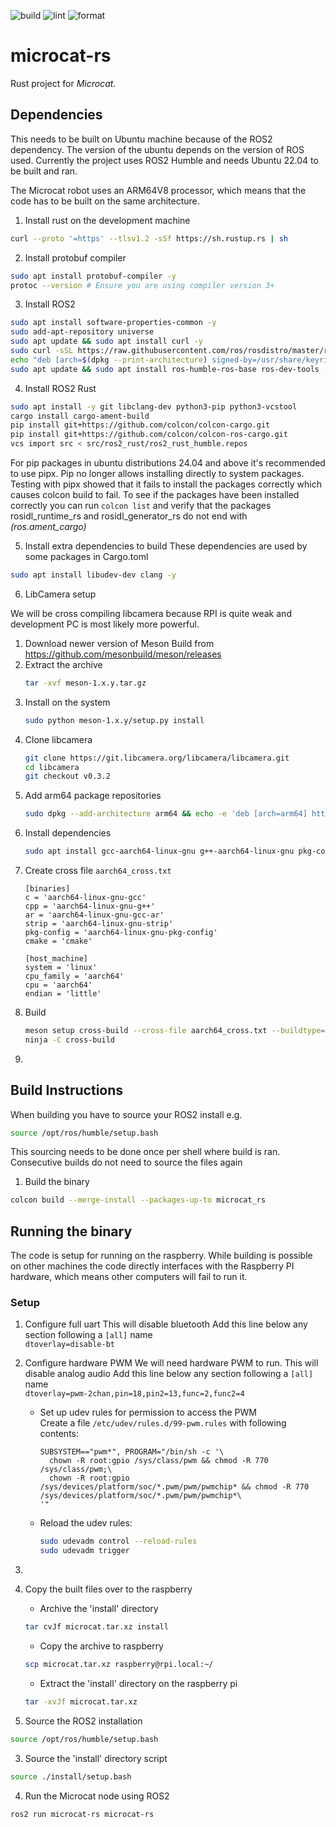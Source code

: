 ![build](https://github.com/miloom/microcat-rs/actions/workflows/build.yml/badge.svg) ![lint](https://github.com/miloom/microcat-rs/actions/workflows/lint.yml/badge.svg) ![format](https://github.com/miloom/microcat-rs/actions/workflows/format.yml/badge.svg)

microcat-rs
===========

Rust project for _Microcat_.

## Dependencies

This needs to be built on Ubuntu machine because of the ROS2 dependency. The version of the ubuntu depends on the
version of ROS used. Currently the project uses ROS2 Humble and needs Ubuntu 22.04 to be built and ran.

The Microcat robot uses an ARM64V8 processor, which means that the code has to be built on the same architecture.

1. Install rust on the development machine

```bash
curl --proto '=https' --tlsv1.2 -sSf https://sh.rustup.rs | sh
```

2. Install protobuf compiler

```bash
sudo apt install protobuf-compiler -y
protoc --version # Ensure you are using compiler version 3+
```

3. Install ROS2

```bash
sudo apt install software-properties-common -y
sudo add-apt-repository universe
sudo apt update && sudo apt install curl -y
sudo curl -sSL https://raw.githubusercontent.com/ros/rosdistro/master/ros.key -o /usr/share/keyrings/ros-archive-keyring.gpg
echo "deb [arch=$(dpkg --print-architecture) signed-by=/usr/share/keyrings/ros-archive-keyring.gpg] http://packages.ros.org/ros2/ubuntu $(. /etc/os-release && echo $UBUNTU_CODENAME) main" | sudo tee /etc/apt/sources.list.d/ros2.list > /dev/null
sudo apt update && sudo apt install ros-humble-ros-base ros-dev-tools -y
```

4. Install ROS2 Rust

```bash
sudo apt install -y git libclang-dev python3-pip python3-vcstool
cargo install cargo-ament-build
pip install git+https://github.com/colcon/colcon-cargo.git
pip install git+https://github.com/colcon/colcon-ros-cargo.git
vcs import src < src/ros2_rust/ros2_rust_humble.repos
```

For pip packages in ubuntu distributions 24.04 and above it's recommended to use pipx.
Pip no longer allows installing directly to system packages.
Testing with pipx showed that it fails to install the packages correctly which causes colcon build to fail.
To see if the packages have been installed correctly you can run ```colcon list``` and verify that the packages
rosidl_runtime_rs and rosidl_generator_rs do not end with *(ros.ament_cargo)*

5. Install extra dependencies to build
   These dependencies are used by some packages in Cargo.toml

```bash
sudo apt install libudev-dev clang -y
```

6. LibCamera setup

We will be cross compiling libcamera because RPI is quite weak and development PC is most likely more powerful.

1. Download newer version of Meson Build from https://github.com/mesonbuild/meson/releases
2. Extract the archive
    ```bash
    tar -xvf meson-1.x.y.tar.gz
    ```
3. Install on the system
    ```bash
    sudo python meson-1.x.y/setup.py install
    ```
4. Clone libcamera
    ```bash
    git clone https://git.libcamera.org/libcamera/libcamera.git
    cd libcamera
    git checkout v0.3.2
    ```
5. Add arm64 package repositories
    ```bash
    sudo dpkg --add-architecture arm64 && echo -e 'deb [arch=arm64] http://ports.ubuntu.com/ubuntu-ports jammy main restricted universe multiverse\ndeb [arch=arm64] http://ports.ubuntu.com/ubuntu-ports jammy-updates main restricted universe multiverse\ndeb [arch=arm64] http://ports.ubuntu.com/ubuntu-ports jammy-security main restricted universe multiverse' | sudo tee /etc/apt/sources.list.d/ubuntu-ports-arm64.list > /dev/null && sudo apt update
    ```
6. Install dependencies
    ```bash
    sudo apt install gcc-aarch64-linux-gnu g++-aarch64-linux-gnu pkg-config ninja-build libyaml-dev:arm64 python3-yaml python3-ply python3-jinja2 openssl libudev-dev:arm64 libevent-dev libssl-dev:arm64 
    ```
7. Create cross file `aarch64_cross.txt`
    ```text
    [binaries]
    c = 'aarch64-linux-gnu-gcc'
    cpp = 'aarch64-linux-gnu-g++'
    ar = 'aarch64-linux-gnu-gcc-ar'
    strip = 'aarch64-linux-gnu-strip'
    pkg-config = 'aarch64-linux-gnu-pkg-config'
    cmake = 'cmake'
    
    [host_machine]
    system = 'linux'
    cpu_family = 'aarch64'
    cpu = 'aarch64'
    endian = 'little'
    ```
8. Build
   ```bash
   meson setup cross-build --cross-file aarch64_cross.txt --buildtype=release
   ninja -C cross-build 
   ```
8.

## Build Instructions

When building you have to source your ROS2 install
e.g.

```bash 
source /opt/ros/humble/setup.bash
```

This sourcing needs to be done once per shell where build is ran. Consecutive builds do not need to source the files
again

1. Build the binary

```bash
colcon build --merge-install --packages-up-to microcat_rs
```

## Running the binary

The code is setup for running on the raspberry. While building is possible on other machines the code directly
interfaces with the Raspberry PI hardware, which means other computers will fail to run it.

### Setup

1. Configure full uart
   This will disable bluetooth
   Add this line below any section following a `[all]` name  
   `dtoverlay=disable-bt`
2. Configure hardware PWM
   We will need hardware PWM to run.
   This will disable analog audio
   Add this line below any section following a `[all]` name  
   `dtoverlay=pwm-2chan,pin=18,pin2=13,func=2,func2=4`
    * Set up udev rules for permission to access the PWM  
      Create a file `/etc/udev/rules.d/99-pwm.rules` with following contents:
      ```
      SUBSYSTEM=="pwm*", PROGRAM="/bin/sh -c '\
        chown -R root:gpio /sys/class/pwm && chmod -R 770 /sys/class/pwm;\
        chown -R root:gpio /sys/devices/platform/soc/*.pwm/pwm/pwmchip* && chmod -R 770 /sys/devices/platform/soc/*.pwm/pwm/pwmchip*\
      '"
      ```
    * Reload the udev rules:
      ```bash
      sudo udevadm control --reload-rules
      sudo udevadm trigger
      ```

3.


1. Copy the built files over to the raspberry
    - Archive the 'install' directory
    ```bash
    tar cvJf microcat.tar.xz install
    ```
    - Copy the archive to raspberry
    ```bash
    scp microcat.tar.xz raspberry@rpi.local:~/
    ```
    - Extract the 'install' directory on the raspberry pi
    ```bash
   tar -xvJf microcat.tar.xz
    ```
2. Source the ROS2 installation

```bash
source /opt/ros/humble/setup.bash
```

3. Source the 'install' directory script

```bash
source ./install/setup.bash
```

4. Run the Microcat node using ROS2

```bash
ros2 run microcat-rs microcat-rs
```


